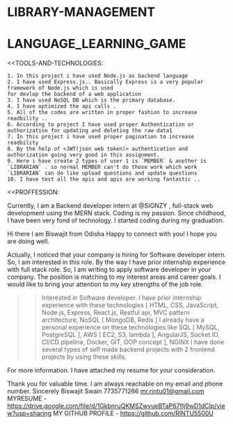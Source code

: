 # LIBRARY-MANAGEMENT

# LANGUAGE_LEARNING_GAME

<<TOOLS-AND-TECHNOLOGIES:

    1. In this project i have used Node.js as backend language
    2. I have used Express.js.. Basically Express is a very popular framework of Node.js which is used 
    for devlop the backend of a web application
    3. I have used NoSQL DB which is the primary database.
    4. I have optimized the api calls .
    5. All of the codes are written in proper fashion to increase readbility ..
    6. According to project I have used proper Authentication or authorization for updating and deleting the raw data1
    7. In this project i have used proper pagination to increase readbility
    8. By the help of <JWT(json web token)> authentication and authorization going very good in this assignment.
    9. Here i have create 2 types of user 1 is `MEMBER` & another is `LIBRARIAN` . so normal MEMBER can't do those work which work `LIBRARIAN` can do like upload questions and update questions
    10. I have test all the apis and apis are working fantastic ..
<<PROFFESSION:

Currently, I am a Backend developer intern at @SIGNZY , full-stack web development using the MERN stack. Coding is my passion. Since childhood, I have been very fond of technology. I started coding during my graduation. 

Hi there
I am Biswajit from Odisha
Happy to connect with you!
I hope you are doing well.

Actually, I noticed that your company is hiring for Software developer intern. So, I am interested in this role. By the way I have prior internship experience with full stack role. So, I am writing to apply software developer in your company. The position is matching to my interest areas and career goals. I would like to bring your attention to my key strengths of the job role.

>>Interested in Software developer.
>>I have prior internship experience with these technologies [ HTML, CSS, JavaScript, Node.js, Express, React.js, Restful api, MVC pattern architecture, NoSQL [ MongoDB, Redis ]
>>I already have a personal experience on these technologies like SQL [ MySQL, PostgreSQL ], AWS [ EC2, S3, lambda ], AngularJS, Socket.IO, CI/CD pipeline, Docker, GIT, OOP concept ], NGINX
>>I have done several types of self made backend projects with 2 frontend projects by using these skills.

For more information. I have attached my resume for your consideration.

Thank you for valuable time.
I am always reachable on my email and phone number.
Sincerely
Biswajit Swain
7735771266
mr.rintu01@gmail.com
MYRESUME - https://drive.google.com/file/d/1GkbnruQKMSZwvueBTaP67fIj9wD1dCIp/view?usp=sharing
MY GITHUB PROFILE - https://github.com/RINTU5500U 